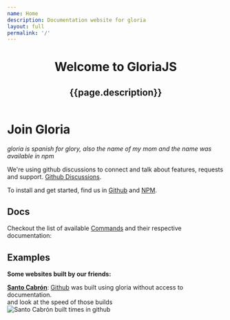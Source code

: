 ```yaml
---
name: Home
description: Documentation website for gloria
layout: full
permalink: '/'
---
```

<header class="relative
        z-10
        pt-[120px]
        px-4
        md:pt-[130px]
        lg:pt-[160px]
        pb-[100px]
        bg-primary
        overflow-hidden">
    <div class="inner">
        <h1>Welcome to GloriaJS</h1>
        <h2>{{page.description}}</h2>
    </div>
</header>

<div class="container">
    <h1>Join Gloria</h1>
    <p>
        <em>gloria is spanish for glory, also the name of my mom and the name was available in npm</em>
    </p>
    <p>We're using github discussions to connect and talk about features, requests and support.
        <a href="https://github.com/gloriajs/gloria/discussions/">Github Discussions</a>.
    </p>
    <p>To install and get started, find us in
        <a href="https://github.com/gloriajs/gloria/">Github</a> and
        <a href="https://www.npmjs.com/package/gloriajs/">NPM</a>.
    </p>
    <h2>Docs</h2>
    <p>
        Checkout the list of available
        <a href="/documentation/commands/">Commands</a> and their respective documentation:
    </p>
    <h2>Examples</h2>
    <p><strong>Some websites built by our friends:</strong></p>
    <p>
        <a href="https://santocabron.com" target="_blank" rel="noopener"><strong>Santo Cabrón</strong></a>:
        <a href="https://github.com/santocabron/santocabron.github.io" target="_blank" rel="noopener">Github</a>
        was built using gloria without access to documentation.
        <br>
        and look at the speed of those builds
        <br>
        <img src="./santo-cabron-build-logs.png" alt="Santo Cabrón built times in github">
    </p>
</div>
